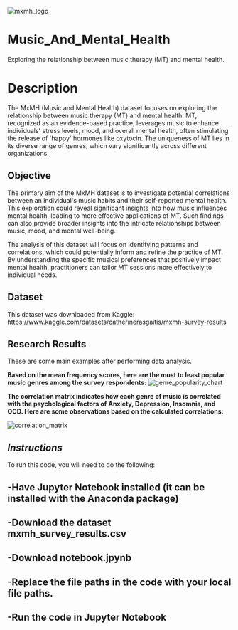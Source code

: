 ![mxmh_logo](https://github.com/AlexThePy/Music_And_Mental_Health/assets/106477870/98774d0d-edb0-4a27-8f20-8685fd75c6e6)


# Music_And_Mental_Health
Exploring the relationship between music therapy (MT) and mental health.

# **Description**
  The MxMH (Music and Mental Health) dataset focuses on exploring the relationship between music therapy (MT) and mental health. MT, recognized as an evidence-based practice, leverages music to enhance individuals' stress levels, mood, and overall mental health, often stimulating the release of 'happy' hormones like oxytocin. The uniqueness of MT lies in its diverse range of genres, which vary significantly across different organizations.

## **Objective**
  The primary aim of the MxMH dataset is to investigate potential correlations between an individual's music habits and their self-reported mental health. This exploration could reveal significant insights into how music influences mental health, leading to more effective applications of MT. Such findings can also provide broader insights into the intricate relationships between music, mood, and mental well-being.

  The analysis of this dataset will focus on identifying patterns and correlations, which could potentially inform and refine the practice of MT. By understanding the specific musical preferences that positively impact mental health, practitioners can tailor MT sessions more effectively to individual needs.

## **Dataset**

This dataset was downloaded from Kaggle: https://www.kaggle.com/datasets/catherinerasgaitis/mxmh-survey-results
  
## **Research Results**

These are some main examples after performing data analysis.

**Based on the mean frequency scores, here are the most to least popular music genres among the survey respondents:**
![genre_popularity_chart](https://github.com/AlexThePy/Music_And_Mental_Health/assets/106477870/15f5dd38-83e3-4c47-ab40-77e44edc18d5)



**The correlation matrix indicates how each genre of music is correlated with the psychological factors of Anxiety, Depression, Insomnia, and OCD. Here are some observations based on the calculated correlations:**

![correlation_matrix](https://github.com/AlexThePy/Music_And_Mental_Health/assets/106477870/cb90b193-c91a-4cc2-8a94-1a2efab478ea)


## *Instructions*

To run this code, you will need to do the following:

## -Have Jupyter Notebook installed (it can be installed with the Anaconda package)

## -Download the dataset mxmh_survey_results.csv

## -Download notebook.jpynb 

## -Replace the file paths in the code with your local file paths.

## -Run the code in Jupyter Notebook

